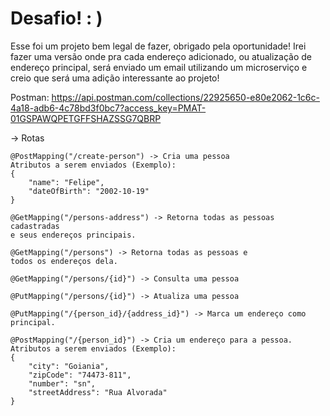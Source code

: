 
# Desafio! : ) 

Esse foi um projeto bem legal de fazer, obrigado pela oportunidade! Irei fazer uma versão onde pra cada endereço adicionado, ou atualização de endereço principal, será enviado um email utilizando um microserviço e creio que será uma adição interessante ao projeto! 

Postman: https://api.postman.com/collections/22925650-e80e2062-1c6c-4a18-adb6-4c78bd3f0bc7?access_key=PMAT-01GSPAWQPETGFFSHAZSSG7QBRP

-> Rotas

    @PostMapping("/create-person") -> Cria uma pessoa
    Atributos a serem enviados (Exemplo):
    {
        "name": "Felipe",
        "dateOfBirth": "2002-10-19"
    } 

    @GetMapping("/persons-address") -> Retorna todas as pessoas cadastradas 
    e seus endereços principais.

    @GetMapping("/persons") -> Retorna todas as pessoas e 
    todos os endereços dela.  

    @GetMapping("/persons/{id}") -> Consulta uma pessoa

    @PutMapping("/persons/{id}") -> Atualiza uma pessoa

    @PutMapping("/{person_id}/{address_id}") -> Marca um endereço como 
    principal.

    @PostMapping("/{person_id}") -> Cria um endereço para a pessoa. 
    Atributos a serem enviados (Exemplo): 
    {
        "city": "Goiania", 
        "zipCode": "74473-811", 
        "number": "sn", 
        "streetAddress": "Rua Alvorada"
    }
